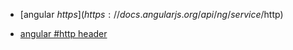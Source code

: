 * [angular $https](https://docs.angularjs.org/api/ng/service/$http)

* [angular #http header](http://stackoverflow.com/questions/15598917/adding-a-custom-header-to-http-request-using-angular-js)
